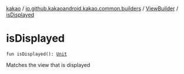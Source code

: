 [kakao](../../index.md) / [io.github.kakaoandroid.kakao.common.builders](../index.md) / [ViewBuilder](index.md) / [isDisplayed](./is-displayed.md)

# isDisplayed

`fun isDisplayed(): `[`Unit`](https://kotlinlang.org/api/latest/jvm/stdlib/kotlin/-unit/index.html)

Matches the view that is displayed

